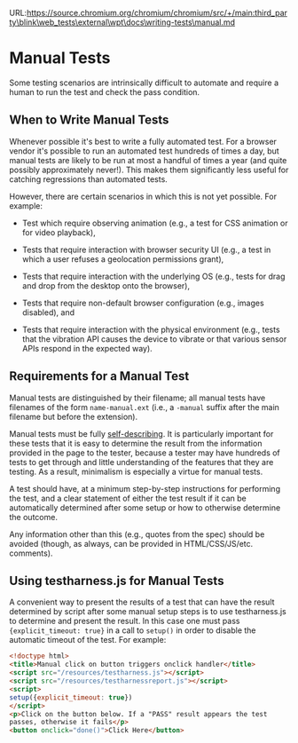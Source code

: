 URL:https://source.chromium.org/chromium/chromium/src/+/main:third_party\blink\web_tests\external\wpt\docs\writing-tests\manual.md
# Manual Tests

Some testing scenarios are intrinsically difficult to automate and
require a human to run the test and check the pass condition.

## When to Write Manual Tests

Whenever possible it's best to write a fully automated test. For a
browser vendor it's possible to run an automated test hundreds of
times a day, but manual tests are likely to be run at most a handful
of times a year (and quite possibly approximately never!). This makes
them significantly less useful for catching regressions than automated
tests.

However, there are certain scenarios in which this is not yet
possible. For example:

* Test which require observing animation (e.g., a test for CSS
  animation or for video playback),

* Tests that require interaction with browser security UI (e.g., a
  test in which a user refuses a geolocation permissions grant),

* Tests that require interaction with the underlying OS (e.g., tests
  for drag and drop from the desktop onto the browser),

* Tests that require non-default browser configuration (e.g., images
  disabled), and

* Tests that require interaction with the physical environment (e.g.,
  tests that the vibration API causes the device to vibrate or that
  various sensor APIs respond in the expected way).

## Requirements for a Manual Test

Manual tests are distinguished by their filename; all manual tests
have filenames of the form `name-manual.ext` (i.e., a `-manual` suffix
after the main filename but before the extension).

Manual tests must be
fully
[self-describing](general-guidelines).
It is particularly important for these tests that it is easy to
determine the result from the information provided in the page to the
tester, because a tester may have hundreds of tests to get through and
little understanding of the features that they are testing. As a
result, minimalism is especially a virtue for manual tests.

A test should have, at a minimum step-by-step instructions for
performing the test, and a clear statement of either the test result
if it can be automatically determined after some setup or how to
otherwise determine the outcome.

Any information other than this (e.g., quotes from the spec) should be
avoided (though, as always, can be provided in
HTML/CSS/JS/etc. comments).

## Using testharness.js for Manual Tests

A convenient way to present the results of a test that can have the
result determined by script after some manual setup steps is to use
testharness.js to determine and present the result. In this case one
must pass `{explicit_timeout: true}` in a call to `setup()` in order
to disable the automatic timeout of the test. For example:

```html
<!doctype html>
<title>Manual click on button triggers onclick handler</title>
<script src="/resources/testharness.js"></script>
<script src="/resources/testharnessreport.js"></script>
<script>
setup({explicit_timeout: true})
</script>
<p>Click on the button below. If a "PASS" result appears the test
passes, otherwise it fails</p>
<button onclick="done()">Click Here</button>
```
